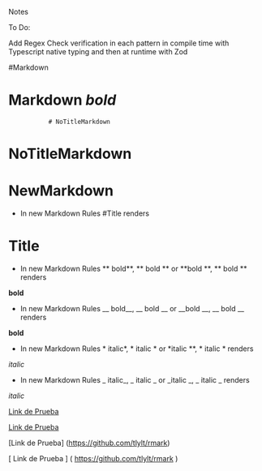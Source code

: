 Notes

To Do:

Add Regex Check verification in each pattern in compile time with Typescript native typing and then at runtime with Zod

#Markdown

#     Markdown *bold*                                                                                                            

               # NoTitleMarkdown

  # NoTitleMarkdown
  

#         NewMarkdown

+ In new Markdown Rules #Title renders

# Title

+ In new Markdown Rules ** bold**, ** bold ** or **bold **, **    bold   ** renders

**bold**

+ In new Markdown Rules __ bold__, __ bold __ or __bold __, __    bold   __ renders

__bold__

+ In new Markdown Rules * italic*, * italic * or *italic **, *    italic   * renders

*italic*

+ In new Markdown Rules _ italic_, _ italic _ or _italic _, _    italic   _ renders

_italic_

[Link de Prueba](https://github.com/tlylt/rmark)

[ Link de Prueba ]( https://github.com/tlylt/rmark )

[Link de Prueba] (https://github.com/tlylt/rmark)

[  Link de Prueba  ] ( https://github.com/tlylt/rmark )


